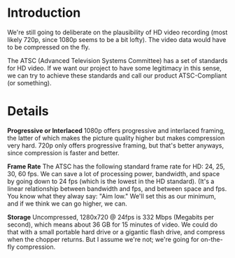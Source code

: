 # Introduction #

We're still going to deliberate on the plausibility of HD video recording (most likely 720p, since 1080p seems to be a bit lofty).  The video data would have to be compressed on the fly.

The ATSC (Advanced Television Systems Committee) has a set of standards for HD video.  If we want our project to have some legitimacy in this sense, we can try to achieve these standards and call our product ATSC-Compliant (or something).

# Details #

**Progressive or Interlaced**
1080p offers progressive and interlaced framing, the latter of which makes the picture quality higher but makes compression very hard.  720p only offers progressive framing, but that's better anyways, since compression is faster and better.

**Frame Rate**
The ATSC has the following standard frame rate for HD: 24, 25, 30, 60 fps.  We can save a lot of processing power, bandwidth, and space by going down to 24 fps (which is the lowest in the HD standard).  (It's a linear relationship between bandwidth and fps, and between space and fps.  You know what they alway say: "Aim low."  We'll set this as our minimum, and if we think we can go higher, we can.

**Storage**
Uncompressed, 1280x720 @ 24fps is 332 Mbps (Megabits per second), which means about 36 GB for 15 minutes of video.  We could do that with a small portable hard drive or a gigantic flash drive, and compress when the chopper returns.  But I assume we're not; we're going for on-the-fly compression.